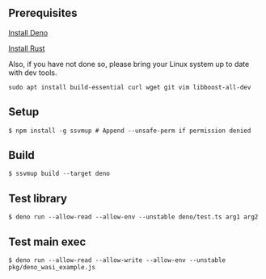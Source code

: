 
## Prerequisites

[Install Deno](https://deno.land/manual/getting_started/installation)

[Install Rust](https://www.rust-lang.org/tools/install)

Also, if you have not done so, please bring your Linux system up to date with dev tools.

```
sudo apt install build-essential curl wget git vim libboost-all-dev
```

## Setup

```
$ npm install -g ssvmup # Append --unsafe-perm if permission denied
```

## Build

```
$ ssvmup build --target deno
```

## Test library

```
$ deno run --allow-read --allow-env --unstable deno/test.ts arg1 arg2
```

## Test main exec

```
$ deno run --allow-read --allow-write --allow-env --unstable pkg/deno_wasi_example.js
```
